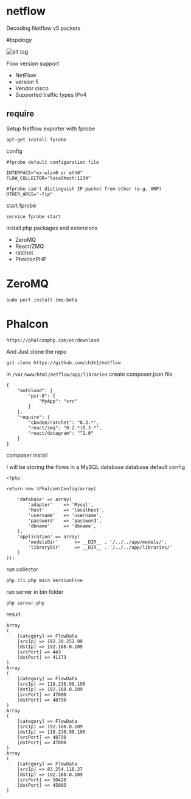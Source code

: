 # netflow
Decoding Netflow v5 packets 

#topology

![alt tag](http://i.imgur.com/CUOmBZH.jpg)

Flow version support

* NetFlow
* version 5
* Vendor cisco
* Supported traffic types IPv4

## require 

Setup Netflow exporter with fprobe

```
apt-get install fprobe
```

config

```
#fprobe default configuration file

INTERFACE="ex:wlan0 or eth0"
FLOW_COLLECTOR="localhost:1234"

#fprobe can't distinguish IP packet from other (e.g. ARP)
OTHER_ARGS="-fip"
```

start fprobe

```
service fprobe start
```

install php packages and extensions

* ZeroMQ
* React/ZMQ
* ratchet
* PhalconPHP

ZeroMQ
=========
```
sudo pecl install zmq-beta
```

Phalcon
========

```
https://phalconphp.com/en/download
```

And Just clone the repo

```
git clone https://github.com/ch3k1/netflow
```

in ```/var/www/html/netflow/app/libraries``` create composer.json file

```
{
    "autoload": {
        "psr-0": {
            "MyApp": "src"
        }
    },
    "require": {
        "cboden/ratchet": "0.3.*",
        "react/zmq": "0.2.*|0.3.*",
        "react/datagram": "^1.0"
    }
}
```

composer install

I will be storing the flows in a MySQL database
database default config

```
<?php

return new \Phalcon\Config(array(

    'database' => array(
        'adapter'    => 'Mysql',
        'host'       => 'localhost',
        'username'   => 'username',
        'password'   => 'password',
        'dbname'     => 'dbname',
    ),
    'application' => array(
        'modelsDir'      => __DIR__ . '/../../app/models/',
        'libraryDir'     => __DIR__ . '/../../app/libraries/'
    )
));
```

run collector

```
php cli.php main VersionFive
```

run server in bin folder

```
php server.php
```

result

```
Array
(
    [category] => FlowData
    [srcIp] => 192.30.252.90
    [dstIp] => 192.168.0.109
    [srcPort] => 443
    [dstPort] => 41173
)
Array
(
    [category] => FlowData
    [srcIp] => 118.238.98.196
    [dstIp] => 192.168.0.109
    [srcPort] => 47800
    [dstPort] => 48750
)
Array
(
    [category] => FlowData
    [srcIp] => 192.168.0.109
    [dstIp] => 118.238.98.196
    [srcPort] => 48750
    [dstPort] => 47800
)
Array
(
    [category] => FlowData
    [srcIp] => 83.254.118.27
    [dstIp] => 192.168.0.109
    [srcPort] => 50428
    [dstPort] => 45005
)

```

